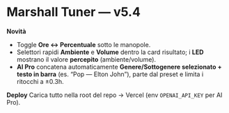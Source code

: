 # Marshall Tuner — v5.4
**Novità**
- Toggle **Ore ↔ Percentuale** sotto le manopole.
- Selettori rapidi **Ambiente** e **Volume** dentro la card risultato; i **LED** mostrano il valore **percepito** (ambiente/volume).
- **AI Pro** concatena automaticamente **Genere/Sottogenere selezionato + testo in barra** (es. “Pop — Elton John”), parte dal preset e limita i ritocchi a ±0.3h.

**Deploy**
Carica tutto nella root del repo → Vercel (env `OPENAI_API_KEY` per AI Pro).
